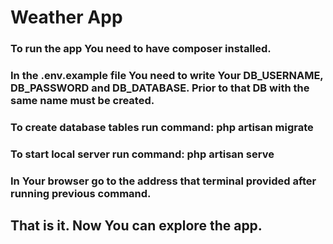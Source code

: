 # Weather App
### To run the app You need to have composer installed.
### In the .env.example file You need to write Your DB_USERNAME, DB_PASSWORD and DB_DATABASE. Prior to that DB with the same name must be created.
### To create database tables run command: php artisan migrate
### To start local server run command: php artisan serve
### In Your browser go to the address that terminal provided after running previous command.


## That is it. Now You can explore the app.
